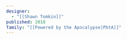 ```yaml
---
designer:
  - "[[Shawn Tomkin]]"
published: 2018
family: "[[Powered by the Apocalypse|PbtA]]"
---
```


